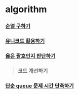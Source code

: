 # algorithm

### [순열 구하기](https://github.com/ka0824/algorithm/blob/main/permutation.md)  
### [유니코드 활용하기](https://github.com/ka0824/algorithm/blob/main/unicode.md)  
### [옳은 괄호인지 판단하기](https://github.com/ka0824/algorithm/blob/main/delete_brace.md)

> ### 코드 개선하기
### [단순 queue 문제 시간 단축하기](https://github.com/ka0824/algorithm/blob/main/time_imporvement/simple_queue.md)
